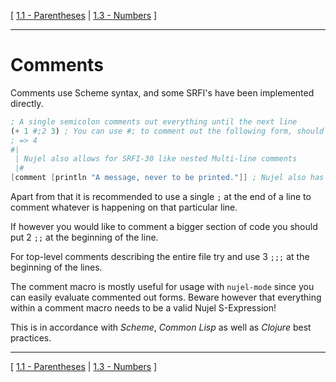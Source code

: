 [
[1.1 - Parentheses](./1.1-parentheses.md)
|
[1.3 - Numbers](./1.3-numbers.md)
]

--------

# Comments
Comments use Scheme syntax, and some SRFI's have been implemented directly.
```scheme
; A single semicolon comments out everything until the next line
(+ 1 #;2 3) ; You can use #; to comment out the following form, should be SRFI-62 compatible!
; => 4
#|
 | Nujel also allows for SRFI-30 like nested Multi-line comments
 |#
[comment [println "A message, never to be printed."]] ; Nujel also has a comment macro, this however returns #nil unlike #;
```

Apart from that it is recommended to use a single `;` at the end of a line to comment whatever is happening on that particular line.

If however you would like to comment a bigger section of code you should put 2 `;;` at the beginning of the line.

For top-level comments describing the entire file try and use 3 `;;;` at the beginning of the lines.

The comment macro is mostly useful for usage with `nujel-mode` since you can easily evaluate commented out forms. Beware however that everything within a comment macro needs to be a valid Nujel S-Expression!

This is in accordance with *Scheme*, *Common Lisp* as well as *Clojure* best practices.

--------

[
[1.1 - Parentheses](./1.1-parentheses.md)
|
[1.3 - Numbers](./1.3-numbers.md)
]